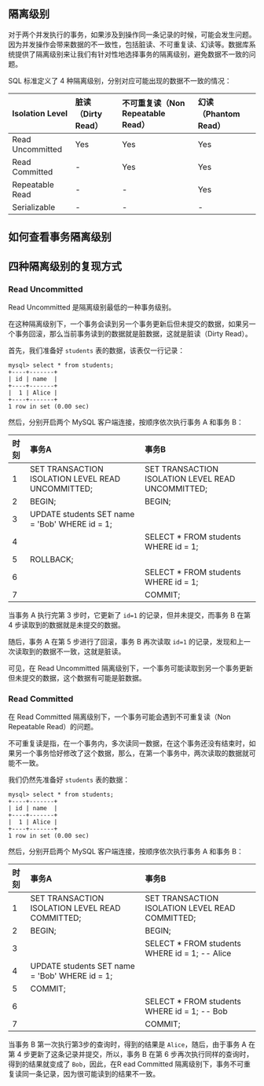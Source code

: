 ## 隔离级别

对于两个并发执行的事务，如果涉及到操作同一条记录的时候，可能会发生问题。因为并发操作会带来数据的不一致性，包括脏读、不可重复读、幻读等。数据库系统提供了隔离级别来让我们有针对性地选择事务的隔离级别，避免数据不一致的问题。

SQL 标准定义了 4 种隔离级别，分别对应可能出现的数据不一致的情况：

| Isolation Level  | 脏读（Dirty Read） | 不可重复读（Non Repeatable Read） | 幻读（Phantom Read） |
| :--------------- | :----------------- | :-------------------------------- | :------------------- |
| Read Uncommitted | Yes                | Yes                               | Yes                  |
| Read Committed   | -                  | Yes                               | Yes                  |
| Repeatable Read  | -                  | -                                 | Yes                  |
| Serializable     | -                  | -                                 | -                    |

## 如何查看事务隔离级别



## 四种隔离级别的复现方式

### Read Uncommitted

Read Uncommitted 是隔离级别最低的一种事务级别。

在这种隔离级别下，一个事务会读到另一个事务更新后但未提交的数据，如果另一个事务回滚，那么当前事务读到的数据就是脏数据，这就是脏读（Dirty Read）。

首先，我们准备好 `students` 表的数据，该表仅一行记录：

```
mysql> select * from students;
+----+-------+
| id | name  |
+----+-------+
|  1 | Alice |
+----+-------+
1 row in set (0.00 sec)
```

然后，分别开启两个 MySQL 客户端连接，按顺序依次执行事务 A 和事务 B：

| 时刻 | 事务A                                             | 事务B                                             |
| :--- | :------------------------------------------------ | :------------------------------------------------ |
| 1    | SET TRANSACTION ISOLATION LEVEL READ UNCOMMITTED; | SET TRANSACTION ISOLATION LEVEL READ UNCOMMITTED; |
| 2    | BEGIN;                                            | BEGIN;                                            |
| 3    | UPDATE students SET name = 'Bob' WHERE id = 1;    |                                                   |
| 4    |                                                   | SELECT * FROM students WHERE id = 1;              |
| 5    | ROLLBACK;                                         |                                                   |
| 6    |                                                   | SELECT * FROM students WHERE id = 1;              |
| 7    |                                                   | COMMIT;                                           |

当事务 A 执行完第 3 步时，它更新了 `id=1` 的记录，但并未提交，而事务 B 在第 4 步读取到的数据就是未提交的数据。

随后，事务 A 在第 5 步进行了回滚，事务 B 再次读取 `id=1` 的记录，发现和上一次读取到的数据不一致，这就是脏读。

可见，在 Read Uncommitted 隔离级别下，一个事务可能读取到另一个事务更新但未提交的数据，这个数据有可能是脏数据。

### Read Committed

在 Read Committed 隔离级别下，一个事务可能会遇到不可重复读（Non Repeatable Read）的问题。

不可重复读是指，在一个事务内，多次读同一数据，在这个事务还没有结束时，如果另一个事务恰好修改了这个数据，那么，在第一个事务中，两次读取的数据就可能不一致。

我们仍然先准备好 `students` 表的数据：

```
mysql> select * from students;
+----+-------+
| id | name  |
+----+-------+
|  1 | Alice |
+----+-------+
1 row in set (0.00 sec)
```

然后，分别开启两个 MySQL 客户端连接，按顺序依次执行事务 A 和事务 B：

| 时刻 | 事务A                                           | 事务B                                           |
| :--- | :---------------------------------------------- | :---------------------------------------------- |
| 1    | SET TRANSACTION ISOLATION LEVEL READ COMMITTED; | SET TRANSACTION ISOLATION LEVEL READ COMMITTED; |
| 2    | BEGIN;                                          | BEGIN;                                          |
| 3    |                                                 | SELECT * FROM students WHERE id = 1; -- Alice   |
| 4    | UPDATE students SET name = 'Bob' WHERE id = 1;  |                                                 |
| 5    | COMMIT;                                         |                                                 |
| 6    |                                                 | SELECT * FROM students WHERE id = 1; -- Bob     |
| 7    |                                                 | COMMIT;                                         |

当事务 B 第一次执行第3步的查询时，得到的结果是 `Alice`，随后，由于事务 A 在第 4 步更新了这条记录并提交，所以，事务 B 在第 6 步再次执行同样的查询时，得到的结果就变成了 `Bob`，因此，在R ead Committed 隔离级别下，事务不可重复读同一条记录，因为很可能读到的结果不一致。